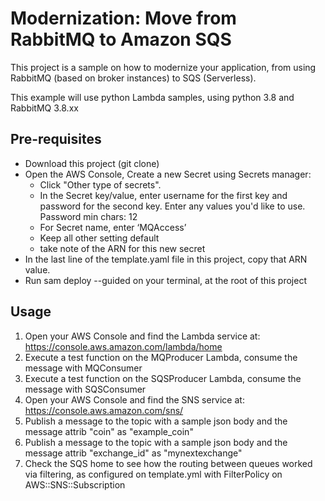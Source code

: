 # Modernization: Move from RabbitMQ to Amazon SQS

This project is a sample on how to modernize your application, from using RabbitMQ (based on broker instances) to SQS (Serverless).

This example will use python Lambda samples, using python 3.8 and RabbitMQ 3.8.xx

## Pre-requisites

- Download this project (git clone)
- Open the AWS Console, Create a new Secret using Secrets manager:
  - Click "Other type of secrets".
  - In the Secret key/value, enter username for the first key and password for the second key. Enter any values you'd like to use. Password min chars: 12
  - For Secret name, enter ‘MQAccess’
  - Keep all other setting default
  - take note of the ARN for this new secret
- In the last line of the template.yaml file in this project, copy that ARN value.
- Run sam deploy --guided on your terminal, at the root of this project

## Usage

1. Open your AWS Console and find the Lambda service at: https://console.aws.amazon.com/lambda/home
1. Execute a test function on the MQProducer Lambda, consume the message with MQConsumer
1. Execute a test function on the SQSProducer Lambda, consume the message with SQSConsumer
1. Open your AWS Console and find the SNS service at: https://console.aws.amazon.com/sns/
1. Publish a message to the topic with a sample json body and the message attrib "coin" as "example_coin"
1. Publish a message to the topic with a sample json body and the message attrib "exchange_id" as "mynextexchange"
1. Check the SQS home to see how the routing between queues worked via filtering, as configured on template.yml with FilterPolicy on AWS::SNS::Subscription